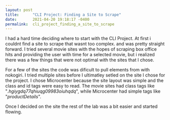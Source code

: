 ```yaml
---
layout: post
title:      "CLI Project: Finding a Site to Scrape"
date:       2021-04-20 19:18:17 -0400
permalink:  cli_project_finding_a_site_to_scrape
---
```



I had a hard time deciding where to start with the CLI Project. At first i couldnt find a site to scrape that wasnt too complex. and was pretty straight forward. I tried several movie sites with the hopes of scraping box office hits and providing the user with time for a selected movie, but i realized there was a few things that were not optimal with the sites that I chose.

For a few of the sites the code was dificult to pull elements from with nokogiri. I tried multiple sites before I ultimatley setled on the site I chose for the project. I chose Microcenter because the site layout was simple and the class and id tags were easy to read. The movie sites had class tags like "*.hgiygdq77qhiuqg09983oiuhqdq*", while Microcenter had simple tags like "*productDetails*". 

Once I decided on the site the rest of the lab was a bit easier and started flowing. 
